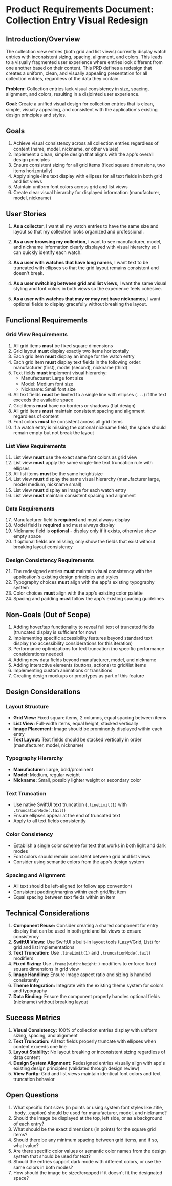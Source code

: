 # Product Requirements Document: Collection Entry Visual Redesign

## Introduction/Overview

The collection view entries (both grid and list views) currently display watch entries with inconsistent sizing, spacing, alignment, and colors. This leads to a visually fragmented user experience where entries look different from one another based on their content. This PRD defines a redesign that creates a uniform, clean, and visually appealing presentation for all collection entries, regardless of the data they contain.

**Problem:** Collection entries lack visual consistency in size, spacing, alignment, and colors, resulting in a disjointed user experience.

**Goal:** Create a unified visual design for collection entries that is clean, simple, visually appealing, and consistent with the application's existing design principles and styles.

## Goals

1. Achieve visual consistency across all collection entries regardless of content (name, model, nickname, or other values)
2. Implement a clean, simple design that aligns with the app's overall design principles
3. Ensure consistent sizing for all grid items (fixed square dimensions, two items horizontally)
4. Apply single-line text display with ellipses for all text fields in both grid and list views
5. Maintain uniform font colors across grid and list views
6. Create clear visual hierarchy for displayed information (manufacturer, model, nickname)

## User Stories

1. **As a collector**, I want all my watch entries to have the same size and layout so that my collection looks organized and professional.

2. **As a user browsing my collection**, I want to see manufacturer, model, and nickname information clearly displayed with visual hierarchy so I can quickly identify each watch.

3. **As a user with watches that have long names**, I want text to be truncated with ellipses so that the grid layout remains consistent and doesn't break.

4. **As a user switching between grid and list views**, I want the same visual styling and font colors in both views so the experience feels cohesive.

5. **As a user with watches that may or may not have nicknames**, I want optional fields to display gracefully without breaking the layout.

## Functional Requirements

### Grid View Requirements

1. All grid items **must** be fixed square dimensions
2. Grid layout **must** display exactly two items horizontally
3. Each grid item **must** display an image for the watch entry
4. Each grid item **must** display text fields in the following order: manufacturer (first), model (second), nickname (third)
5. Text fields **must** implement visual hierarchy:
   - Manufacturer: Large font size
   - Model: Medium font size
   - Nickname: Small font size
6. All text fields **must** be limited to a single line with ellipses (`...`) if the text exceeds the available space
7. Grid items **must** have no borders or shadows (flat design)
8. All grid items **must** maintain consistent spacing and alignment regardless of content
9. Font colors **must** be consistent across all grid items
10. If a watch entry is missing the optional nickname field, the space should remain empty but not break the layout

### List View Requirements

11. List view **must** use the exact same font colors as grid view
12. List view **must** apply the same single-line text truncation rule with ellipses
13. All list items **must** be the same height/size
14. List view **must** display the same visual hierarchy (manufacturer large, model medium, nickname small)
15. List view **must** display an image for each watch entry
16. List view **must** maintain consistent spacing and alignment

### Data Requirements

17. Manufacturer field is **required** and must always display
18. Model field is **required** and must always display
19. Nickname field is **optional** - display only if it exists, otherwise show empty space
20. If optional fields are missing, only show the fields that exist without breaking layout consistency

### Design Consistency Requirements

21. The redesigned entries **must** maintain visual consistency with the application's existing design principles and styles
22. Typography choices **must** align with the app's existing typography system
23. Color choices **must** align with the app's existing color palette
24. Spacing and padding **must** follow the app's existing spacing guidelines

## Non-Goals (Out of Scope)

1. Adding hover/tap functionality to reveal full text of truncated fields (truncated display is sufficient for now)
2. Implementing specific accessibility features beyond standard text display (no accessibility considerations for this iteration)
3. Performance optimizations for text truncation (no specific performance considerations needed)
4. Adding new data fields beyond manufacturer, model, and nickname
5. Adding interactive elements (buttons, actions) to grid/list items
6. Implementing custom animations or transitions
7. Creating design mockups or prototypes as part of this feature

## Design Considerations

### Layout Structure

- **Grid View:** Fixed square items, 2 columns, equal spacing between items
- **List View:** Full-width items, equal height, stacked vertically
- **Image Placement:** Image should be prominently displayed within each entry
- **Text Layout:** Text fields should be stacked vertically in order (manufacturer, model, nickname)

### Typography Hierarchy

- **Manufacturer:** Large, bold/prominent
- **Model:** Medium, regular weight
- **Nickname:** Small, possibly lighter weight or secondary color

### Text Truncation

- Use native SwiftUI text truncation (`.lineLimit(1)` with `.truncationMode(.tail)`)
- Ensure ellipses appear at the end of truncated text
- Apply to all text fields consistently

### Color Consistency

- Establish a single color scheme for text that works in both light and dark modes
- Font colors should remain consistent between grid and list views
- Consider using semantic colors from the app's design system

### Spacing and Alignment

- All text should be left-aligned (or follow app convention)
- Consistent padding/margins within each grid/list item
- Equal spacing between text fields within an item

## Technical Considerations

1. **Component Reuse:** Consider creating a shared component for entry display that can be used in both grid and list views to ensure consistency
2. **SwiftUI Views:** Use SwiftUI's built-in layout tools (LazyVGrid, List) for grid and list implementations
3. **Text Truncation:** Use `.lineLimit(1)` and `.truncationMode(.tail)` modifiers
4. **Fixed Sizing:** Use `.frame(width:height:)` modifiers to enforce fixed square dimensions in grid view
5. **Image Handling:** Ensure image aspect ratio and sizing is handled consistently
6. **Theme Integration:** Integrate with the existing theme system for colors and typography
7. **Data Binding:** Ensure the component properly handles optional fields (nickname) without breaking layout

## Success Metrics

1. **Visual Consistency:** 100% of collection entries display with uniform sizing, spacing, and alignment
2. **Text Truncation:** All text fields properly truncate with ellipses when content exceeds one line
3. **Layout Stability:** No layout breaking or inconsistent sizing regardless of data content
4. **Design System Alignment:** Redesigned entries visually align with app's existing design principles (validated through design review)
5. **View Parity:** Grid and list views maintain identical font colors and text truncation behavior

## Open Questions

1. What specific font sizes (in points or using system font styles like .title, .body, .caption) should be used for manufacturer, model, and nickname?
2. Should the image be displayed at the top, left side, or as a background of each entry?
3. What should be the exact dimensions (in points) for the square grid items?
4. Should there be any minimum spacing between grid items, and if so, what value?
5. Are there specific color values or semantic color names from the design system that should be used for text?
6. Should the entries support dark mode with different colors, or use the same colors in both modes?
7. How should the image be sized/cropped if it doesn't fit the designated space?


